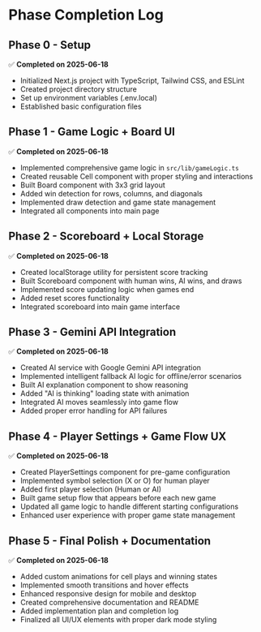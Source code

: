 # Phase Completion Log

## Phase 0 - Setup
✅ **Completed on 2025-06-18**

- Initialized Next.js project with TypeScript, Tailwind CSS, and ESLint
- Created project directory structure
- Set up environment variables (.env.local)
- Established basic configuration files

## Phase 1 - Game Logic + Board UI
✅ **Completed on 2025-06-18**

- Implemented comprehensive game logic in `src/lib/gameLogic.ts`
- Created reusable Cell component with proper styling and interactions
- Built Board component with 3x3 grid layout
- Added win detection for rows, columns, and diagonals
- Implemented draw detection and game state management
- Integrated all components into main page

## Phase 2 - Scoreboard + Local Storage
✅ **Completed on 2025-06-18**

- Created localStorage utility for persistent score tracking
- Built Scoreboard component with human wins, AI wins, and draws
- Implemented score updating logic when games end
- Added reset scores functionality
- Integrated scoreboard into main game interface

## Phase 3 - Gemini API Integration
✅ **Completed on 2025-06-18**

- Created AI service with Google Gemini API integration
- Implemented intelligent fallback AI logic for offline/error scenarios
- Built AI explanation component to show reasoning
- Added "AI is thinking" loading state with animation
- Integrated AI moves seamlessly into game flow
- Added proper error handling for API failures

## Phase 4 - Player Settings + Game Flow UX
✅ **Completed on 2025-06-18**

- Created PlayerSettings component for pre-game configuration
- Implemented symbol selection (X or O) for human player
- Added first player selection (Human or AI)
- Built game setup flow that appears before each new game
- Updated all game logic to handle different starting configurations
- Enhanced user experience with proper game state management

## Phase 5 - Final Polish + Documentation
✅ **Completed on 2025-06-18**

- Added custom animations for cell plays and winning states
- Implemented smooth transitions and hover effects
- Enhanced responsive design for mobile and desktop
- Created comprehensive documentation and README
- Added implementation plan and completion log
- Finalized all UI/UX elements with proper dark mode styling